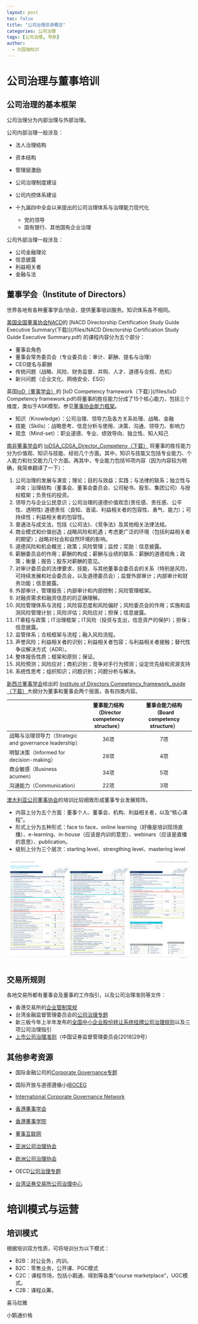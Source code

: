 ```yaml
---
layout: post
toc: false
title: "公司治理资源概览"
categories: 公司治理
tags: [公司治理, 导航]
author:
  - 刘国强知识
---
```


# 公司治理与董事培训

## 公司治理的基本框架

公司治理分为内部治理与外部治理。

公司内部治理一般涉及：

* 法人治理结构
* 资本结构
* 管理层激励
* 公司治理制度建设
* 公司内控体系建设

* 十九届四中全会以来提出的公司治理体系与治理能力现代化
  * 党的领导
  * 国有银行、其他国有企业治理

公司外部治理一般涉及：

* 公司金融理论
* 信息披露
* 利益相关者
* 金融与法

## 董事学会（Institute of Directors）

世界各地有各种董事学会/协会，提供董事培训服务。知识体系各不相同。

[美国全国董事协会NACD](https://www.nacdonline.org/)的 [NACD Directorship Certification Study Guide Executive Summary(下载)](/files/NACD Directorship Certification Study Guide Executive Summary.pdf) 的课程内容分为五个部分：

- 董事会角色
- 董事会常务委员会（专业委员会：审计、薪酬、提名与治理）
- CEO提名与薪酬
- 传统问题（战略、风险、财务监督、并购、人才、道德与合规、危机）
- 新兴问题（企业文化、网络安全、ESG）

英国[IoD（董事学会）](https://www.iod.com/)的 [IoD Competency framework（下载）](/files/IoD Competency framework.pdf)将董事的胜任能力分成了15个核心能力，包括三个维度，类似于ASK模型。参见[董事协会能力框架](https://wdkedu.github.io/%E5%85%AC%E5%8F%B8%E6%B2%BB%E7%90%86/2020/11/11/iod-competency-framework.html)。

- 知识（Knowledge）：公司治理、领导力及各方关系处理、战略、金融
- 技能（Skills）：战略思考、信息分析与使用、决策、沟通、领导力、影响力
- 观念（Mind-set）：职业道德、专业、绩效导向、独立性、知人知己

[南非董事学会](https://www.iodsa.co.za/)的 [IoDSA_CDSA_Director_Competeny（下载）](/files/IoDSA_CDSA_Director_Competen.pdf) 将董事的胜任能力分为价值观、知识与技能、经验几个方面。其中，知识与技能又包括专业能力、个人能力和社交能力几个方面。再其中，专业能力包括16项内容（因为内容较为明确，我简单翻译了一下）：

1. 公司治理的发展与演变；理论；目的与效益；实践；与法律的联系；独立性与冲突；治理结构（董事会、董事会委员会、公司秘书、股东、集团公司）与授权框架；负责任的投资。
2. 领导力与企业公民意识；公司治理的道德价值观念(责任感、责任感、公平性、透明性)
   道德责任（良知、首诺、利益相关者的包容性、勇气、能力）；可持续性；利益相关者的包容性。
3. 普通法与成文法，包括《公司法》、《竞争法》及其他相关法律法规。
4. 商业模式和价值创造；战略风险和机遇；考虑更广泛的环境（包括利益相关者的期望）；战略对社会和自然环境的影响。
5. 道德风险和机会概览；政策；风险管理；监控；奖励：信息披露。
6. 薪酬委员会的作用；薪酬的构成；薪酬与业绩的联系：薪酬的道德视角；政策；衡量；报告；股东对薪酬的意见。
7. 对审计委员会的法律要求，技能，与其他董事会委员会的关系（特别是风险，可持续发展和社会委员会，以及道德委员会）；监督外部审计；内部审计和财务功能；信息披露。
8. 外部审计，管理报告；内部审计和内部控制；风险管理框架。
9. 对融资需求和融资信息的的正确理解。
10. 风险管理体系与流程；风险容忍度和风险偏好；风险委员会的作用；实施和监测风险管理计划；风险评估；风险应对；担保；信息披露。
11. IT章程与政策；IT治理框架；IT风险（投资与支出，信息资产的保护）；担保；信息披露。
12. 监管体系；合规框架与流程；融入风险流程。
13. 声誉风险；利益相关者的识别；利益相关者包容；与利益相关者接触；替代性争议解决方式（ADR）。
14. 整体报告性质；框架和原则；保证。
15. 风险预测；风险应对；商机识别；竞争对手行为预测；设定优先级和资源支持
16. 系统性思考；组织知识；问题识别；问题分析与解决。

[新西兰董事学会](https://www.iod.org.nz/)给出的 [Institute of Directors Competency_framework_guide（下载）](/files/Institute-of-Directors-Competency_framework_guide.pdf)大纲分为董事和董事会两个层面，各有四类内容。

|                                                         | 董事能力结构（Director competency structure） | 董事会能力结构（Board competency structure） |
| :------------------------------------------------------ | :-------------------------------------------: | :------------------------------------------: |
| 战略与治理领导力（Strategic and governance leadership） |                     36项                      |                     7项                      |
| 明智决策（Informed for decision-making）                |                     28项                      |                     4项                      |
| 商业敏感（Business acumen）                             |                     34项                      |                     5项                      |
| 沟通能力（Communication）                               |                     22项                      |                     3项                      |

[澳大利亚公司董事协会](http://www.companydirectors.com.au/director-resource-centre/corporate-governance-framework/framework)的培训比较细致形成董事专业发展矩阵。

- 内容上分为五个方面：董事个人、董事会、机构、利益相关者，以及“核心课程”。
- 形式上分为五种形式：face to face、online learning（好像是培训现场直播）、e-learning、in-house（应该是内训的意思）、webinars（应该是直播的意思）、publication。
- 级别上分为三个层次：starting level、strengthing level、mastering level

![董事专业发展矩阵](/images/matrix.png)

## 交易所规则

各地交易所都有董事会及董事的工作指引，以及公司治理准则等文件：

- 香港交易所的[企业管制常规](https://sc.hkex.com.hk/TuniS/www.hkex.com.hk/Listing/Rules-and-Guidance/Corporate-Governance-Practices?sc_lang=zh-CN)
- 台湾金融监督管理委员会的[公司治理专题](https://www.sfb.gov.tw/ch/home.jsp?id=882&parentpath=0%2C8)
- 新三板今年上半年发布的[全国中小企业股份转让系统挂牌公司治理规则](http://www.neeq.com.cn/uploads/1/file/public/202001/20200103174837_93eueqis2b.docx)以及三项公司治理指引
- [上市公司治理准则](http://www.sse.com.cn/lawandrules/regulations/csrcannoun/c/4657880.pdf)（中国证券监督管理委员会[2018]29号）

## 其他参考资源

- 国际金融公司的[Corporate Governance专题](https://www.ifc.org/wps/wcm/connect/Topics_Ext_Content/IFC_External_Corporate_Site/IFC+CG/)
- 国际开放与道德遵循小组[OCEG](https://www.oceg.org/)

- [International Corporate Governance Network](https://www.icgn.org/)
- [香港董事学会](http://www.hkiod.com/sc/)

- [香港董事学院](http://www.ehkcd.com.hk/ContentTop.aspx?pid=1)
- [董事互联网](http://www.ciod.org.cn/)
- [亚洲公司治理协会](https://www.acga-asia.org/)
- [欧洲公司治理协会](https://ecgi.global/)
- OECD[公司治理专题](https://www.oecd.org/corporate/)

- [台湾证券交易所公司治理中心](https://cgc.twse.com.tw/)

# 培训模式与运营

## 培训模式

根据培训双方性质，可将培训分为以下模式：

- B2B：对公业务，内训。
- B2C：零售业务，公开课、PGC模式
- C2C：课程市场，包括小鹅通、得到等各类“course marketplace”，UGC模式。
- C2B：课程众筹。

喜马拉雅

小鹅通价格